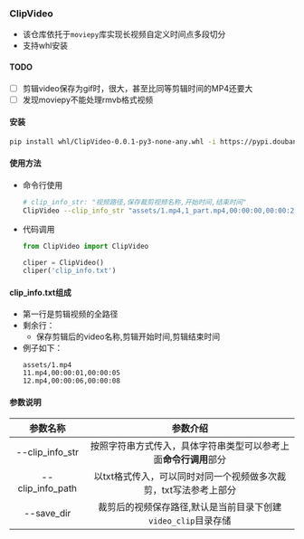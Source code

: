 ### ClipVideo
- 该仓库依托于`moviepy`库实现长视频自定义时间点多段切分
- 支持whl安装

#### TODO
- [ ] 剪辑video保存为gif时，很大，甚至比同等剪辑时间的MP4还要大
- [ ] 发现moviepy不能处理rmvb格式视频

#### 安装
```sh
pip install whl/ClipVideo-0.0.1-py3-none-any.whl -i https://pypi.douban.com/simple/
```

#### 使用方法
- 命令行使用
    ```bash
    # clip_info_str: "视频路径,保存裁剪视频名称,开始时间,结束时间"
    ClipVideo --clip_info_str "assets/1.mp4,1_part.mp4,00:00:00,00:00:20"
    ```
- 代码调用
    ```python
    from ClipVideo import ClipVideo

    cliper = ClipVideo()
    cliper('clip_info.txt')
    ```

#### clip_info.txt组成
- 第一行是剪辑视频的全路径
- 剩余行：
    - 保存剪辑后的video名称,剪辑开始时间,剪辑结束时间
- 例子如下：
    ```text
    assets/1.mp4
    11.mp4,00:00:01,00:00:05
    12.mp4,00:00:06,00:00:08
    ```

#### 参数说明
|参数名称|参数介绍|
|:---:|:---:|
|--clip_info_str|按照字符串方式传入，具体字符串类型可以参考上面**命令行调用**部分|
|--clip_info_path|以txt格式传入，可以同时对同一个视频做多次裁剪，txt写法参考上部分|
|--save_dir|裁剪后的视频保存路径,默认是当前目录下创建`video_clip`目录存储|